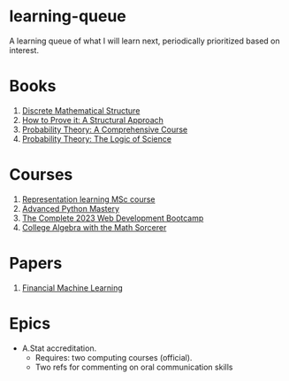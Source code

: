 # learning-queue
A learning queue of what I will learn next, periodically prioritized based on interest.

# Books
1. [Discrete Mathematical Structure](https://www.pearson.com/en-ca/subject-catalog/p/discrete-mathematical-structures-classic-version-/P200000006227)
2. [How to Prove it: A Structural Approach](https://www.google.ca/books/edition/How_to_Prove_It/GFAQwQEACAAJ?hl=en)
3. [Probability Theory: A Comprehensive Course](https://www.google.ca/books/edition/Probability_Theory/MH6czQEACAAJ?hl=en)
4. [Probability Theory: The Logic of Science](https://books.google.ca/books/about/Probability_Theory.html?id=tTN4HuUNXjgC&redir_esc=y)

# Courses 
1. [Representation learning MSc course](https://github.com/HHU-MMBS/RepresentationLearning_SS2023)
2. [Advanced Python Mastery](https://github.com/dabeaz-course/python-mastery#readme)
3. [The Complete 2023 Web Development Bootcamp](https://www.udemy.com/course/the-complete-web-development-bootcamp/)
4. [College Algebra with the Math Sorcerer](https://www.udemy.com/course/college-algebra-with-the-math-sorcerer/)

# Papers
1. [Financial Machine Learning](https://papers.ssrn.com/sol3/papers.cfm?abstract_id=4501707)

# Epics
- A.Stat accreditation.
  - Requires: two computing courses (official).
  - Two refs for commenting on oral communication skills

